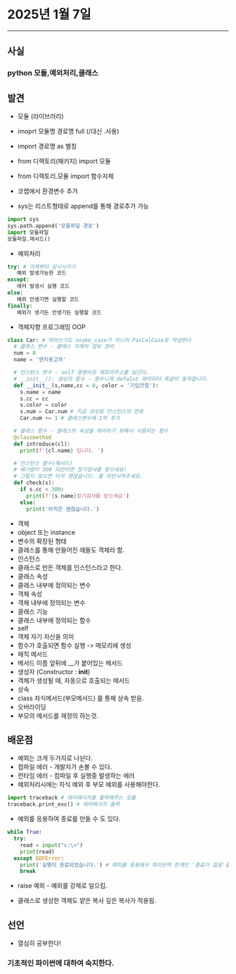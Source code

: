 # 2025년 1월 7일
---
## 사실
### python 모듈,예외처리,클래스

## 발견
- 모듈 (라이브러리)
 - imoprt 모듈명 경로명 full (/대신 .사용)
 - import 경로명 as 별칭
 - from 디렉토리(패키지) import 모듈
 - from 디렉토리.모듈 import 함수자체

- 코랩에서 환경변수 추가 
 - sys는 리스트형태로 append를 통해 경로추가 가능
 ```python
 import sys 
 sys.path.append('모듈파일 경로')
 import 모듈파일
 모듈파일.메서드()
 ```

- 예외처리
 ```python
 try: # 이제부터 감시시키기
    예외 발생가능한 코드
 except:
    에러 발생시 실행 코드
 else:
    예외 안생기면 실행할 코드
 finally:
    예외가 생기든 안생기든 실행할 코드
 ```

- 객체지향 프로그래밍 OOP
```python
class Car: # 띄어쓰기도 snake_case가 아니라 PasCalCase로 작성한다
  # 클래스 변수 - 클래스 자체의 정보 관리
  num = 0
  name = '연지중고차'

  # 인스턴스 변수 - self 명령어로 메모리주소를 넘긴다.
  # __init__(): 생성자 함수 - 함수니까 defalut 파라미터 똑같이 동작합니다.
  def __init__(s,name,cc = 0, color = '기입안함'): 
    s.name = name
    s.cc = cc
    s.color = color
    s.num = Car.num # 지금 생성된 인스턴스의 번호
    Car.num += 1 # 클래스변수에 1씩 추가

  # 클래스 함수 - 클래스의 속성을 제어하기 위해서 사용되는 함수
  @classmethod
  def introduce(cl):
    print(f'{cl.name} 입니다. ')

  # 인스턴스 함수(메서드)
  # 배기량이 300 미만이면 정기검사를 받으세요!
  # 그렇지 않으면 아직 괜찮습니다. 를 리턴시켜주세요.
  def check(s):
    if s.cc < 300:
      print(f'{s.name}정기검사를 받으세요')
    else:
      print('아직은 괜찮습니다.')
```

- 객체
 - object 또는 instance
 - 변수의 확장된 형태
 - 클래스를 통해 만들어진 애들도 객체라 함.
- 인스턴스
 - 클래스로 만든 객체를 인스턴스라고 한다.
- 클래스 속성
 - 클래스 내부에 정의되는 변수
- 객체 속성
 - 객체 내부에 정의되는 변수
- 클래스 기능
 - 클래스 내부에 정의되는 함수
- self
 - 객체 자기 자신을 의미
 - 함수가 호출되면 함수 실행 -> 메모리에 생성
- 매직 메서드 
 - 메서드 이름 앞뒤에 __가 붙어있는 메서드
- 생성자 (Constructor : __init__)
 - 객체가 생성될 때, 자동으로 호출되는 메서드
- 상속
 - class 자식메서드(부모메서드) 를 통해 상속 받음.
- 오버라이딩
 - 부모의 메서드를 재정의 하는것.
 
  
     
## 배운점

- 예외는 크게 두가지로 나뉜다.
 - 컴파일 에러 - 개발자가 손볼 수 있다.
 - 런타임 에러 - 컴파일 후 실행중 발생하는 에러
- 예외처리시에는 자식 예외 후 부모 예외를 사용해야한다.

```python 
import traceback # 에러메시지를 출력해주는 모듈
traceback.print_exc() # 에러메시지 출력
```

- 예외를 응용하여 종료를 만들 수 도 있다.
```python 
while True:
  try:
    read = input("c:\>")
    print(read)
  except EOFError:
    print('실행이 종료되었습니다.') # 예외를 응용해서 파이썬의 한계인 '종료가 없음'을 만들어 냄
    break
```

- raise 예외 - 예외를 강제로 일으킴.

- 클래스로 생성한 객체도 얕은 복사 깊은 복사가 적용됨.

## 선언
- 열심히 공부한다!

### 기초적인 파이썬에 대하여 숙지한다.

